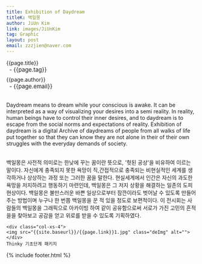 ```yaml
---
title: Exhibition of Daydream
titleK: 백일몽
author: JiUn Kim
link: images/JiUnKim
tag: Graphic
layout: post
email: zzzjien@naver.com
---	
```


<div class="container">

<div class="deDep">
{{page.title}}<br>
<p style="font-size:15px; margin:0px; padding:0px 0px 0px 8px; margin:0px 0px 8px 0px;">- {{page.tag}}</p>
{{page.author}}<br>
<p style="font-size:15px; margin:0px; padding:0px 0px 0px 8px;">- {{page.email}}</p>
</div>

<br>

<div class="det lato">

<!--영문-->

Daydream means to dream while your conscious is awake. It can be interpreted as a way of  visualizing your desires into a semi reality. In reality, human beings have to control their inner desires, and to daydream is to escape from the social norms and expectations of reality. Exhibition of daydream is a digital Archive of daydreams of people from all walks of life put together so that they can know they are not alone in their  of their own struggles with the everyday demands of society.

<!--영문-->

</div>


<div class="noto">
<!--국문-->

<br>
백일몽은 사전적 의미로는 한낮에 꾸는 꿈이란 뜻으로, '헛된 공상'을 비유하여 이르는 말이다. 자신에게 충족되지 못한 욕망이 직,간접적으로 충족되는 비현실적인 세계를 생각하거나 상상하는 과정 또는 그러한 꿈을 말한다. 현실세계에서 인간은 자신의 과도한 욕망을 저지하려고 행동하기 마련인데, 백일몽은 그 저지 상황을 해결하는 일존의 도피현상이다.  백일몽은 불만스러운 바쁜 일상으로부터 잠깐이라도 벗어날 수 있도록 만들어주는 방법이며 누구나 한 번쯤 백일몽을 꾼 적 있을 정도로 보편적이다. 이 전시회는 사람들의 백일몽을 그래픽으로 아카이빙 하여 같이 공유함으로써 서로가 가진 고민의 흔적을을 찾아보고 공감을 얻고 위로를 받을 수 있도록 기획하였다.

<!--국문-->

</div>

<div class="row noto">
	
	<div class="col-xs-4">
	<img src="{{site.baseurl}}/{{page.link}}1.jpg" class="deImg" alt=""></div>
	Thinky 기초단계 패키지
</div>

	

</div> 

{% include footer.html %}